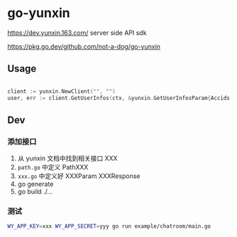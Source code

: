 # go-yunxin

https://dev.yunxin.163.com/ server side API sdk

https://pkg.go.dev/github.com/not-a-dog/go-yunxin

## Usage

```go

client := yunxin.NewClient("", "")
user, err := client.GetUserInfos(ctx, &yunxin.GetUserInfosParam{Accids: []string{"111111"}})
```


## Dev

### 添加接口

1. 从 yunxin 文档中找到相关接口 XXX
2. `path.go` 中定义 PathXXX
3. `xxx.go` 中定义好 XXXParam XXXResponse
4. go generate
5. go build ./...

### 测试

```bash
WY_APP_KEY=xxx WY_APP_SECRET=yyy go run example/chatroom/main.go
```
